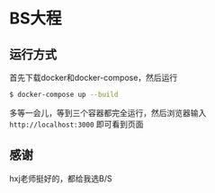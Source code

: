 # BS大程
## 运行方式
首先下载docker和docker-compose，然后运行
```bash
$ docker-compose up --build
```
多等一会儿，等到三个容器都完全运行，然后浏览器输入
`http://localhost:3000`
即可看到页面
## 感谢
hxj老师挺好的，都给我选B/S